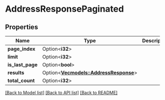 # AddressResponsePaginated

## Properties

Name | Type | Description | Notes
------------ | ------------- | ------------- | -------------
**page_index** | Option<**i32**> |  | [optional]
**limit** | Option<**i32**> |  | [optional]
**is_last_page** | Option<**bool**> |  | [optional]
**results** | Option<[**Vec<models::AddressResponse>**](AddressResponse.md)> |  | [optional]
**total_count** | Option<**i32**> |  | [optional]

[[Back to Model list]](../README.md#documentation-for-models) [[Back to API list]](../README.md#documentation-for-api-endpoints) [[Back to README]](../README.md)


